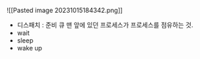 ![[Pasted image 20231015184342.png]]
- 디스패치 : 준비 큐 맨 앞에 있던 프로세스가 프로세스를 점유하는 것.
- wait
- sleep
- wake up